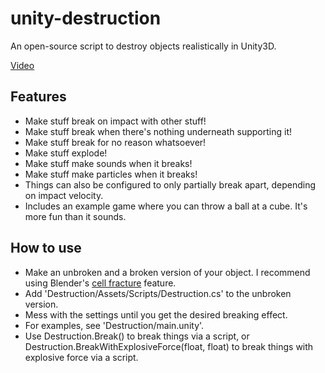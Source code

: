 # unity-destruction

An open-source script to destroy objects realistically in Unity3D.

[Video](https://gfycat.com/EverlastingSharpBantamrooster)

## Features

- Make stuff break on impact with other stuff!
- Make stuff break when there's nothing underneath supporting it!
- Make stuff break for no reason whatsoever!
- Make stuff explode!
- Make stuff make sounds when it breaks!
- Make stuff make particles when it breaks!
- Things can also be configured to only partially break apart, depending on impact velocity.
- Includes an example game where you can throw a ball at a cube. It's more fun than it sounds.

## How to use

- Make an unbroken and a broken version of your object. I recommend using Blender's [cell fracture](https://duckduckgo.com/?q=blender+cell+fracture) feature.
- Add 'Destruction/Assets/Scripts/Destruction.cs' to the unbroken version.
- Mess with the settings until you get the desired breaking effect.
- For examples, see 'Destruction/main.unity'.
- Use Destruction.Break() to break things via a script, or Destruction.BreakWithExplosiveForce(float, float) to break things with explosive force via a script.
